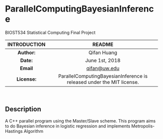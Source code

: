 # ParallelComputingBayesianInference
BIOST534 Statistical Computing Final Project 

| INTRODUCTION  | README |
| :-----: | :------: |
| **Author:** | Qifan Huang |
| **Date:** | June 1st, 2018 |
| **Email** | qifan@uw.edu |
| **License:**| ParallelComputingBayesianInference is released under the MIT license.|

&nbsp;
## Description
A C++ parallel program using the Master/Slave scheme. This program aims to do Bayesian inference in logistic regression and implements  Metropolis-Hastings Algorithm


   

